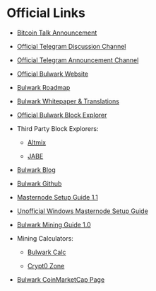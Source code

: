 # Official Links

* [Bitcoin Talk Announcement](https://bitcointalk.org/index.php?topic=2499481.0)

* [Official Telegram Discussion Channel](https://t.me/bulwarkcrypto)

* [Official Telegram Announcement Channel](https://t.me/bulwarkann)

* [Official Bulwark Website](https://bulwarkcrypto.com/)

* [Bulwark Roadmap](https://bulwarkcrypto.com/roadmap/)

* [Bulwark Whitepaper & Translations](https://bulwarkcrypto.com/whitepaper/)

* [Official Bulwark Block Explorer](http://explorer.bulwarkcrypto.com/)

* Third Party Block Explorers:

    * [Altmix](https://altmix.org/coins/10-Bulwark)

    * [JABE](http://jabe.network:3001/)

* [Bulwark Blog](https://bulwarkcrypto.com/blog/)

* [Bulwark Github](https://github.com/bulwark-crypto/Bulwark)

* [Masternode Setup Guide 1.1](https://github.com/bulwark-crypto/Bulwark-MN-Install/blob/master/README.md)

* [Unofficial Windows Masternode Setup Guide](https://steemit.com/masternode/@alao/bulwark-bwk-windows-masternode-setup-guide)

* [Bulwark Mining Guide 1.0](https://bulwarkcrypto.com/bulwark-mining-guide/)

* Mining Calculators:

    * [Bulwark Calc](http://bulwarkcalc.online/)

    * [Crypt0 Zone](https://crypt0.zone/calculator)

* [Bulwark CoinMarketCap Page](https://coinmarketcap.com/currencies/bulwark/)

